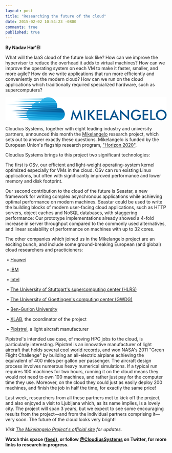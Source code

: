 ```yaml
---
layout: post
title: "Researching the future of the cloud"
date: 2015-02-02 10:54:23 -0800
comments: true
published: true
---
```


**By Nadav Har'El**

What will the IaaS cloud of the future look like? How can we improve the
hypervisor to reduce the overhead it adds to virtual machines? How can we
improve the operating system on each VM to make it faster, smaller, and
more agile? How do we write applications that run more efficiently and
conveniently on the modern cloud? How can we run on the cloud applications
which traditionally required specialized hardware, such as supercomputers?

![Project Mikelangelo](/images/mikelangelo.png)

Cloudius Systems, together with eight leading industry and university
partners, announced this month the [Mikelangelo](http://mikelangelo-project.eu/) research project, which
sets out to answer exactly these questions. Mikelangelo is funded by the
European Union's flagship research program, ["Horizon 2020"](http://ec.europa.eu/programmes/horizon2020/).

Cloudius Systems brings to this project two significant technologies:

The first is OSv, our efficient and light-weight operating-system kernel
optimized especially for VMs in the cloud. OSv can run existing Linux
applications, but often with significantly improved performance and lower
memory and disk footprint.

Our second contribution to the cloud of the future is Seastar, a new
framework for writing complex asynchronous applications while achieving
optimal performance on modern machines. Seastar could be used to write
the building blocks of modern user-facing cloud applications, such as
HTTP servers, object caches and NoSQL databases, with staggering
performance: Our prototype implementations already showed a 4-fold
increase in server throughput compared to the commonly used alternatives,
and linear scalability of performance on machines with up to 32 cores.

The other companies which joined us in the Mikelangelo project are
an exciting bunch, and include some ground-breaking European (and global)
cloud researchers and practicioners:

&nbsp;&bull; [Huawei](http://www.mikelangelo-project.eu/consortium/huawei/)

&nbsp;&bull; [IBM](http://www.mikelangelo-project.eu/consortium/ibm/)

&nbsp;&bull; [Intel](http://www.mikelangelo-project.eu/consortium/intel/)

&nbsp;&bull; [The University of Stuttgart's supercomputing center (HLRS)](http://www.mikelangelo-project.eu/consortium/hlrs/)

&nbsp;&bull; [The University of Goettingen's computing center (GWDG)](http://www.mikelangelo-project.eu/consortium/gwdg/)

&nbsp;&bull; [Ben-Gurion University](http://www.mikelangelo-project.eu/consortium/ben-gurion-university/)

&nbsp;&bull; [XLAB](http://www.mikelangelo-project.eu/consortium/xlab/), the coordinator of the project

&nbsp;&bull; [Pipistrel](http://www.mikelangelo-project.eu/consortium/pipistrel/), a light aircraft manufacturer

Pipistrel's intended use case, of moving HPC jobs to the cloud, is
particularly interesting. Pipistrel is an innovative manufacturer of
light aircraft that holds [several cool world records](http://www.pipistrel.si/media/achievements-and-awards), and won NASA's
2011 "Green Flight Challenge" by building an all-electric airplane
achieving the equivalent of 400 miles per gallon per passenger.
The aircraft design process involves numerous heavy numerical
simulations. If a typical run requires 100 machines for two hours,
running it on the cloud means they would not need to own 100 machines,
and rather just pay for the computer time they use. Moreover, on the
cloud they could just as easily deploy 200 machines, and finish the
job in half the time, for exactly the same price!

Last week, researchers from all these partners met to kick off the
project, and also enjoyed a visit to Ljubljana which, as its name implies,
is a lovely city. The project will span 3 years, but we expect to see some
encouraging results from the project&mdash;and from the individual partners
comprising it&mdash;very soon. The future of the cloud looks very bright!

_Visit [The Mikelangelo Project's official site](http://mikelangelo-project.eu/) for updates._

**Watch this space ([feed](http://localhost:4000/blog/atom.xml)), or follow
[@CloudiusSystems](https://twitter.com/CloudiusSystems)
on Twitter, for more links to research in progress.**

